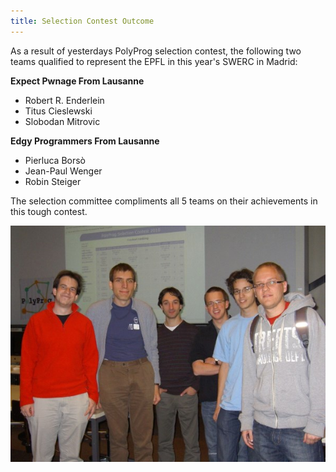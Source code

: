 ```yaml
---
title: Selection Contest Outcome
---
```


As a result of yesterdays PolyProg selection contest, the following two teams qualified to represent the EPFL in this year's SWERC in Madrid:

**Expect Pwnage From Lausanne** 
- Robert R. Enderlein
- Titus Cieslewski
- Slobodan Mitrovic

**Edgy Programmers From Lausanne**
- Pierluca Borsò
- Jean-Paul Wenger
- Robin Steiger

The selection committee compliments all 5 teams on their achievements in this tough contest.

![Image](/images/posts/2010-11-02-selection-contest-outcome.jpg)
